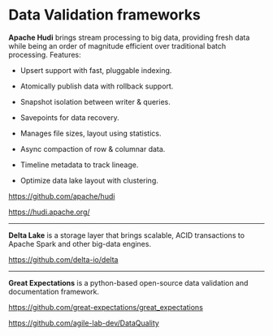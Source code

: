 # Data Validation frameworks

**Apache Hudi** brings stream processing to big data, providing fresh data while being an order of magnitude efficient over traditional batch processing. Features:

- Upsert support with fast, pluggable indexing.

- Atomically publish data with rollback support.

- Snapshot isolation between writer & queries.

- Savepoints for data recovery.

- Manages file sizes, layout using statistics.

- Async compaction of row & columnar data.

- Timeline metadata to track lineage.

- Optimize data lake layout with clustering.

https://github.com/apache/hudi

https://hudi.apache.org/


------------------

**Delta Lake** is a storage layer that brings scalable, ACID transactions to Apache Spark and other big-data engines.

https://github.com/delta-io/delta




------------------


**Great Expectations** is a python-based open-source data validation and documentation framework.

https://github.com/great-expectations/great_expectations



https://github.com/agile-lab-dev/DataQuality

